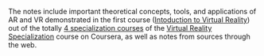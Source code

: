 The notes include important theoretical concepts, tools, and applications of AR and VR demonstrated in the first course ([Intoduction to Virtual Reality](https://www.coursera.org/learn/introduction-virtual-reality?specialization=virtual-reality)) out of the totally [4 specialization courses](https://www.coursera.org/specializations/virtual-reality#courses) of the [Virtual Reality Specialization](https://www.coursera.org/specializations/virtual-reality) course on Coursera, as well as notes from sources through the web.